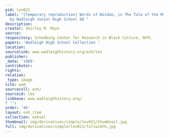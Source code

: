 ```yaml
---
pid: lev021
label: "[Temporary reproduction] Words of Wisdom, in The Tale of the Mighty Warriors
  by Wadleigh Junior High School 88 "
description:
creator: Shirley M. Mayo
source:
respository: Schomburg Center for Research in Black Culture, NYPL
papers: 'Wadleigh High School Collection '
location:
sourcelink: www.wadleighhistory.org/exh/lev
publisher:
_date: '1989'
contributor:
rights:
relation:
_type: image
site: wad
sourcecoll: exh/
sourceid: lev
linkbase: www.wadleighhistory.org/
! '':
order: '46'
layout: exh_item
collection: exhsel
thumbnail: img/derivatives/simple/lev021/thumbnail.jpg
full: img/derivatives/simple/lev021/fullwidth.jpg
---
```

